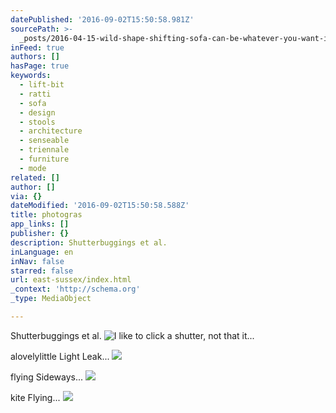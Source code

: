 ```yaml
---
datePublished: '2016-09-02T15:50:58.981Z'
sourcePath: >-
  _posts/2016-04-15-wild-shape-shifting-sofa-can-be-whatever-you-want-it-to-be.md
inFeed: true
authors: []
hasPage: true
keywords:
  - lift-bit
  - ratti
  - sofa
  - design
  - stools
  - architecture
  - senseable
  - triennale
  - furniture
  - mode
related: []
author: []
via: {}
dateModified: '2016-09-02T15:50:58.588Z'
title: photogras
app_links: []
publisher: {}
description: Shutterbuggings et al.
inLanguage: en
inNav: false
starred: false
url: east-sussex/index.html
_context: 'http://schema.org'
_type: MediaObject

---
```

Shutterbuggings et al.
![I like to click a shutter, not that it...](https://the-grid-user-content.s3-us-west-2.amazonaws.com/511d8149-2db3-4cfd-b88f-058dc4f7a211.jpg)

alovelylittle Light Leak...
![](https://s3-us-west-2.amazonaws.com/the-grid-img/p/9a4dfaee4d6b16053c061a4c165066e3c5518295.jpg)

flying Sideways...
![](https://imgflo.herokuapp.com/graph/2b2431f8e7ba7b0/0e3db4fb156fb063c24b347c460cb1d6/noop.jpg?input=https%3A%2F%2Ffarm6.staticflickr.com%2F5801%2F23082819615_d2927b02c4_b.jpg)

kite Flying...
![](https://imgflo.herokuapp.com/graph/2b2431f8e7ba7b0/e71767c916e2755192287f505226f0f4/noop.jpg?input=https%3A%2F%2Ffarm4.staticflickr.com%2F3781%2F12430693833_5ca9fedff7_b.jpg)